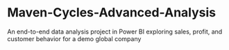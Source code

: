 # Maven-Cycles-Advanced-Analysis
An end-to-end data analysis project in Power BI exploring sales, profit, and customer behavior for a demo global company
